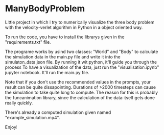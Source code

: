 # ManyBodyProblem
Little project in which I try to numerically visualize the three body problem with the velocity-verlet algorithm in Python in a object oriented way.

To run the code, you have to install the librarys given in the "requirements.txt" file. 

The programe works by usind two classes: "World" and "Body" to calculate the simulation data in the main.py file and write it into the simulaton_data.json file. By running it wit python, it'll guide you through the process
To have a visualization of the data, just run the "visualisation.ipynb" jupyter notebook. It'll run the main.py file.

Note that if you don't use the recommended values in the prompts, your result can be quite dissapointing. 
Durations of >2000 timesteps can cause the simulation to take quite long to compute. The reason for this is probably the funcanimation library, since the calculation of the data itself gets done really quickly.

There's already a computed simulation given named "example_simulation.mp4".

Enjoy!


